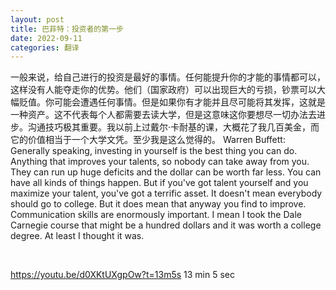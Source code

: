 ```yaml
---
layout: post
title: 巴菲特：投资者的第一步
date: 2022-09-11
categories: 翻译
---
```


一般来说，给自己进行的投资是最好的事情。任何能提升你的才能的事情都可以，这样没有人能夺走你的优势。他们（国家政府）可以出现巨大的亏损，钞票可以大幅贬值。你可能会遭遇任何事情。但是如果你有才能并且尽可能将其发挥，这就是一种资产。这不代表每个人都需要去读大学，但是这意味这你要想尽一切办法去进步。沟通技巧极其重要。我以前上过戴尔·卡耐基的课，大概花了我几百美金，而它的价值相当于一个大学文凭。至少我是这么觉得的。
Warren Buffett: Generally speaking, investing in yourself is the best thing you can do. Anything that improves your talents, so nobody can take away from you. They can run up huge deficits and the dollar can be worth far less. You can have all kinds of things happen. But if you've got talent yourself and you maximize your talent, you've got a terrific asset. It doesn't mean everybody should go to college. But it does mean that anyway you find to improve. Communication skills are enormously important. I mean I took the Dale Carnegie course that might be a hundred dollars and it was worth a college degree. At least I thought it was.

<br>

https://youtu.be/d0XKtUXgpOw?t=13m5s 
13 min 5 sec
